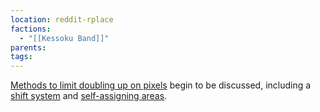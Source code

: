 ```yaml
---
location: reddit-rplace
factions:
  - "[[Kessoku Band]]"
parents: 
tags: 
---
```

[Methods to limit doubling up on pixels](https://discord.com/channels/1093664259273130084/1131230952119615600/1131435535206977598) begin to be discussed, including a [shift system](https://discord.com/channels/1093664259273130084/1131230952119615600/1131435642652467263) and [self-assigning areas](https://discord.com/channels/1093664259273130084/1131230952119615600/1131435811578073261).
